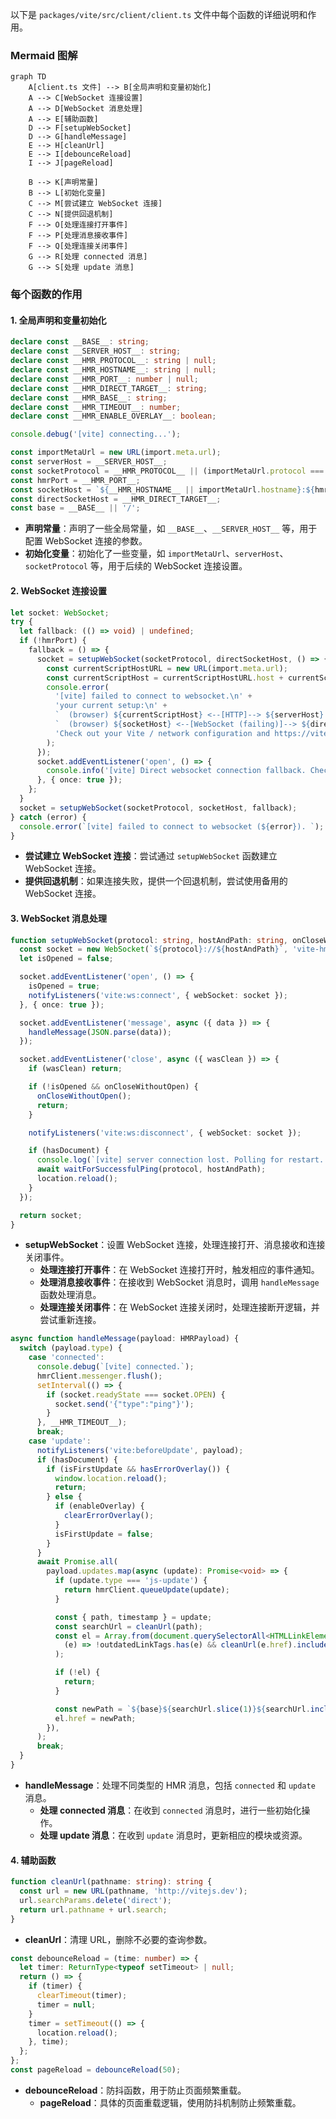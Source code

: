 以下是 `packages/vite/src/client/client.ts` 文件中每个函数的详细说明和作用。

### Mermaid 图解

```mermaid
graph TD
    A[client.ts 文件] --> B[全局声明和变量初始化]
    A --> C[WebSocket 连接设置]
    A --> D[WebSocket 消息处理]
    A --> E[辅助函数]
    D --> F[setupWebSocket]
    D --> G[handleMessage]
    E --> H[cleanUrl]
    E --> I[debounceReload]
    I --> J[pageReload]

    B --> K[声明常量]
    B --> L[初始化变量]
    C --> M[尝试建立 WebSocket 连接]
    C --> N[提供回退机制]
    F --> O[处理连接打开事件]
    F --> P[处理消息接收事件]
    F --> Q[处理连接关闭事件]
    G --> R[处理 connected 消息]
    G --> S[处理 update 消息]
```

### 每个函数的作用

#### 1. 全局声明和变量初始化

```ts
declare const __BASE__: string;
declare const __SERVER_HOST__: string;
declare const __HMR_PROTOCOL__: string | null;
declare const __HMR_HOSTNAME__: string | null;
declare const __HMR_PORT__: number | null;
declare const __HMR_DIRECT_TARGET__: string;
declare const __HMR_BASE__: string;
declare const __HMR_TIMEOUT__: number;
declare const __HMR_ENABLE_OVERLAY__: boolean;

console.debug('[vite] connecting...');

const importMetaUrl = new URL(import.meta.url);
const serverHost = __SERVER_HOST__;
const socketProtocol = __HMR_PROTOCOL__ || (importMetaUrl.protocol === 'https:' ? 'wss' : 'ws');
const hmrPort = __HMR_PORT__;
const socketHost = `${__HMR_HOSTNAME__ || importMetaUrl.hostname}:${hmrPort || importMetaUrl.port}${__HMR_BASE__}`;
const directSocketHost = __HMR_DIRECT_TARGET__;
const base = __BASE__ || '/';
```

- **声明常量**：声明了一些全局常量，如 `__BASE__`、`__SERVER_HOST__` 等，用于配置 WebSocket 连接的参数。
- **初始化变量**：初始化了一些变量，如 `importMetaUrl`、`serverHost`、`socketProtocol` 等，用于后续的 WebSocket 连接设置。

#### 2. WebSocket 连接设置

```ts
let socket: WebSocket;
try {
  let fallback: (() => void) | undefined;
  if (!hmrPort) {
    fallback = () => {
      socket = setupWebSocket(socketProtocol, directSocketHost, () => {
        const currentScriptHostURL = new URL(import.meta.url);
        const currentScriptHost = currentScriptHostURL.host + currentScriptHostURL.pathname.replace(/@vite\/client$/, '');
        console.error(
          '[vite] failed to connect to websocket.\n' +
          'your current setup:\n' +
          `  (browser) ${currentScriptHost} <--[HTTP]--> ${serverHost} (server)\n` +
          `  (browser) ${socketHost} <--[WebSocket (failing)]--> ${directSocketHost} (server)\n` +
          'Check out your Vite / network configuration and https://vitejs.dev/config/server-options.html#server-hmr .',
        );
      });
      socket.addEventListener('open', () => {
        console.info('[vite] Direct websocket connection fallback. Check out https://vitejs.dev/config/server-options.html#server-hmr to remove the previous connection error.');
      }, { once: true });
    };
  }
  socket = setupWebSocket(socketProtocol, socketHost, fallback);
} catch (error) {
  console.error(`[vite] failed to connect to websocket (${error}). `);
}
```

- **尝试建立 WebSocket 连接**：尝试通过 `setupWebSocket` 函数建立 WebSocket 连接。
- **提供回退机制**：如果连接失败，提供一个回退机制，尝试使用备用的 WebSocket 连接。

#### 3. WebSocket 消息处理

```ts
function setupWebSocket(protocol: string, hostAndPath: string, onCloseWithoutOpen?: () => void) {
  const socket = new WebSocket(`${protocol}://${hostAndPath}`, 'vite-hmr');
  let isOpened = false;

  socket.addEventListener('open', () => {
    isOpened = true;
    notifyListeners('vite:ws:connect', { webSocket: socket });
  }, { once: true });

  socket.addEventListener('message', async ({ data }) => {
    handleMessage(JSON.parse(data));
  });

  socket.addEventListener('close', async ({ wasClean }) => {
    if (wasClean) return;

    if (!isOpened && onCloseWithoutOpen) {
      onCloseWithoutOpen();
      return;
    }

    notifyListeners('vite:ws:disconnect', { webSocket: socket });

    if (hasDocument) {
      console.log(`[vite] server connection lost. Polling for restart...`);
      await waitForSuccessfulPing(protocol, hostAndPath);
      location.reload();
    }
  });

  return socket;
}
```

- **setupWebSocket**：设置 WebSocket 连接，处理连接打开、消息接收和连接关闭事件。
  - **处理连接打开事件**：在 WebSocket 连接打开时，触发相应的事件通知。
  - **处理消息接收事件**：在接收到 WebSocket 消息时，调用 `handleMessage` 函数处理消息。
  - **处理连接关闭事件**：在 WebSocket 连接关闭时，处理连接断开逻辑，并尝试重新连接。

```ts
async function handleMessage(payload: HMRPayload) {
  switch (payload.type) {
    case 'connected':
      console.debug(`[vite] connected.`);
      hmrClient.messenger.flush();
      setInterval(() => {
        if (socket.readyState === socket.OPEN) {
          socket.send('{"type":"ping"}');
        }
      }, __HMR_TIMEOUT__);
      break;
    case 'update':
      notifyListeners('vite:beforeUpdate', payload);
      if (hasDocument) {
        if (isFirstUpdate && hasErrorOverlay()) {
          window.location.reload();
          return;
        } else {
          if (enableOverlay) {
            clearErrorOverlay();
          }
          isFirstUpdate = false;
        }
      }
      await Promise.all(
        payload.updates.map(async (update): Promise<void> => {
          if (update.type === 'js-update') {
            return hmrClient.queueUpdate(update);
          }

          const { path, timestamp } = update;
          const searchUrl = cleanUrl(path);
          const el = Array.from(document.querySelectorAll<HTMLLinkElement>('link')).find(
            (e) => !outdatedLinkTags.has(e) && cleanUrl(e.href).includes(searchUrl),
          );

          if (!el) {
            return;
          }

          const newPath = `${base}${searchUrl.slice(1)}${searchUrl.includes('?') ? '&' : '?'}t=${timestamp}`;
          el.href = newPath;
        }),
      );
      break;
  }
}
```

- **handleMessage**：处理不同类型的 HMR 消息，包括 `connected` 和 `update` 消息。
  - **处理 connected 消息**：在收到 `connected` 消息时，进行一些初始化操作。
  - **处理 update 消息**：在收到 `update` 消息时，更新相应的模块或资源。

#### 4. 辅助函数

```ts
function cleanUrl(pathname: string): string {
  const url = new URL(pathname, 'http://vitejs.dev');
  url.searchParams.delete('direct');
  return url.pathname + url.search;
}
```

- **cleanUrl**：清理 URL，删除不必要的查询参数。

```ts
const debounceReload = (time: number) => {
  let timer: ReturnType<typeof setTimeout> | null;
  return () => {
    if (timer) {
      clearTimeout(timer);
      timer = null;
    }
    timer = setTimeout(() => {
      location.reload();
    }, time);
  };
};
const pageReload = debounceReload(50);
```

- **debounceReload**：防抖函数，用于防止页面频繁重载。
  - **pageReload**：具体的页面重载逻辑，使用防抖机制防止频繁重载。